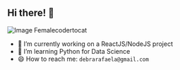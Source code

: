 ## Hi there! 👋

![Image Femalecodertocat](https://octodex.github.com/femalecodertocat.png)

- 🔭 I’m currently working on a ReactJS/NodeJS project
- 🌱 I’m learning Python for Data Science
- 😄 How to reach me: `debrarafaela@gmail.com`
